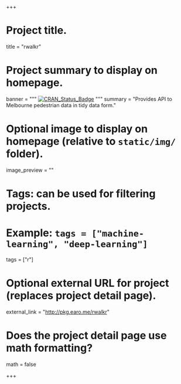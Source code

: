 +++

# Project title.
title = "rwalkr"

# Project summary to display on homepage.
banner = """
[![CRAN_Status_Badge](http://www.r-pkg.org/badges/version/rwalkr)](https://cran.r-project.org/package=rwalkr)
"""
summary = "Provides API to Melbourne pedestrian data in tidy data form."

# Optional image to display on homepage (relative to `static/img/` folder).
image_preview = ""

# Tags: can be used for filtering projects.
# Example: `tags = ["machine-learning", "deep-learning"]`
tags = ["r"]

# Optional external URL for project (replaces project detail page).
external_link = "http://pkg.earo.me/rwalkr"

# Does the project detail page use math formatting?
math = false

+++

